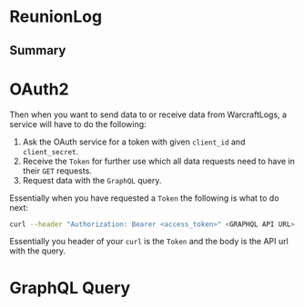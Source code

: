 # ReunionLog

## Summary

# OAuth2



Then when you want to send data to or receive data from WarcraftLogs, a service will have to do the following:

1. Ask the OAuth service for a token with given `client_id` and `client_secret`.
2. Receive the `Token` for further use which all data requests need to have in their `GET` requests.
3. Request data with the `GraphQL` query.

Essentially when you have requested a `Token` the following is what to do next:

```bash
curl --header "Authorization: Bearer <access_token>" <GRAPHQL API URL>
```

Essentially you header of your `curl` is the `Token` and the body is the API url with the query.

# GraphQL Query